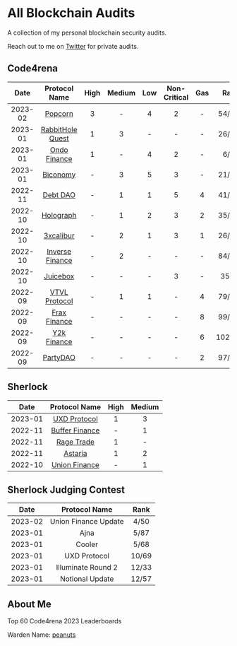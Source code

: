 # All Blockchain Audits

A collection of my personal blockchain security audits. 

Reach out to me on [Twitter](https://twitter.com/cryptostaker22) for private audits.

## Code4rena

| Date        | Protocol Name                                                                                                       | High    | Medium | Low | Non-Critical | Gas |  Rank  |
| :--------:  |:-------------------------------------------------------------------------------------------------------------:      | :-----: | :----: | :-: | :---------:  | :-: | :---:  |
| 2023-02     | [Popcorn ](https://github.com/cryptostaker2/blockchain-security-audits/blob/main/code4rena/2023-02-Popcorn)                  | 3       | -      |  4  | 2            |  -  | 54/169 |
| 2023-01     | [RabbitHole Quest](https://github.com/cryptostaker2/blockchain-security-audits/blob/main/code4rena/2023-01-RabbitHole-Quest) | 1       | 3      |  -  | -            |  -  | 26/173 |
| 2023-01     | [Ondo Finance](https://github.com/cryptostaker2/blockchain-security-audits/blob/main/code4rena/2023-01-Ondo-Finance)         | 1       | -      |  4  | 2            |  -  | 6/69   |
| 2023-01     | [Biconomy](https://github.com/cryptostaker2/blockchain-security-audits/blob/main/code4rena/2023-01-Biconomy)                 | -       | 3      |  5  | 3            |  -  | 21/105 |
| 2022-11     | [Debt DAO](https://github.com/cryptostaker2/blockchain-security-audits/blob/main/code4rena/2022-11-Debt-DAO)                 | -       | 1      |  1  | 5            |  4  | 41/120 |
| 2022-10     | [Holograph](https://github.com/cryptostaker2/blockchain-security-audits/blob/main/code4rena/2022-10-Holograph)               | -       | 1      |  2  | 3            |  2  | 35/144 |
| 2022-10     | [3xcalibur](https://github.com/cryptostaker2/blockchain-security-audits/blob/main/code4rena/2022-10-3xcalibur)               | -       | 2      |  1  | 3            |  1  | 26/102 |
| 2022-10     | [Inverse Finance](https://github.com/cryptostaker2/blockchain-security-audits/blob/main/code4rena/2022-10-Inverse-Finance)   | -       | 2      |  -  | -            |  -  | 84/127 |
| 2022-10     | [Juicebox](https://github.com/cryptostaker2/blockchain-security-audits/blob/main/code4rena/2022-10-Juicebox)                 | -       | -      |  -  | 3            |  -  | 35/67  |
| 2022-09     | [VTVL Protocol](https://github.com/cryptostaker2/blockchain-security-audits/tree/main/code4rena/2022-09-VTVL)                | -       | 1      |  1  | -            |  4  | 79/198 |
| 2022-09     | [Frax Finance](https://github.com/cryptostaker2/blockchain-security-audits/tree/main/code4rena/2022-09-Frax-Finance)         | -       | -      |  -  | -            |  8  | 99/133 |
| 2022-09     | [Y2k Finance](https://github.com/cryptostaker2/blockchain-security-audits/blob/main/code4rena/2022-09-Y2k-Finance)           | -       | -      |  -  | -            |  6  | 102/110|
| 2022-09     | [PartyDAO](https://github.com/cryptostaker2/blockchain-security-audits/blob/main/code4rena/2022-09-PartyDAO)                 | -       | -      |  -  | -            |  2  | 97/110 |


## Sherlock

| Date        | Protocol Name                                                                                                  | High    | Medium |
| :--------:  |:-------------------------------------------------------------------------------------------------------------: | :-----: | :----: |
| 2023-01     | [UXD Protocol](https://github.com/cryptostaker2/blockchain-security-audits/blob/main/sherlock/2023-01-UXD-Protocol)     | 1       | 3      |
| 2022-11     | [Buffer Finance](https://github.com/cryptostaker2/blockchain-security-audits/blob/main/sherlock/2022-11-Buffer-Finance) | -       | 1      |
| 2022-11     | [Rage Trade](https://github.com/cryptostaker2/blockchain-security-audits/blob/main/sherlock/2022-11-Rage-Trade)         | 1       | -      |
| 2022-11     | [Astaria](https://github.com/cryptostaker2/blockchain-security-audits/blob/main/sherlock/2022-11-Astaria)               | 1       | 2      |
| 2022-10     | [Union Finance](https://github.com/cryptostaker2/blockchain-security-audits/blob/main/sherlock/2022-10-Union-Finance)   | -       | 1      |

## Sherlock Judging Contest

| Date     | Protocol Name                      | Rank   | 
| :------: | :--------------------------------: | :----: |
| 2023-02  | Union Finance Update               | 4/50   |  
| 2023-01  | Ajna                               | 5/87   |   
| 2023-01  | Cooler                             | 5/68   | 
| 2023-01  | UXD Protocol                       | 10/69  | 
| 2023-01  | Illuminate Round 2                 | 12/33  | 
| 2023-01  | Notional Update                    | 12/57  | 

## About Me

Top 60 Code4rena 2023 Leaderboards

Warden Name: [peanuts](https://code4rena.com/leaderboard)

